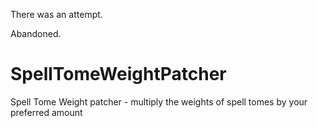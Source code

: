 There was an attempt.

Abandoned.

# SpellTomeWeightPatcher
Spell Tome Weight patcher - multiply the weights of spell tomes by your preferred amount
